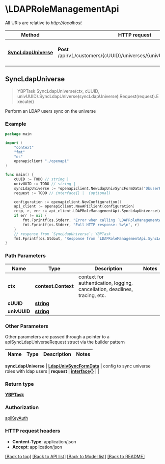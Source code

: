# \LDAPRoleManagementApi

All URIs are relative to *http://localhost*

Method | HTTP request | Description
------------- | ------------- | -------------
[**SyncLdapUniverse**](LDAPRoleManagementApi.md#SyncLdapUniverse) | **Post** /api/v1/customers/{cUUID}/universes/{univUUID}/ldap_roles_sync | Perform an LDAP users sync on the universe



## SyncLdapUniverse

> YBPTask SyncLdapUniverse(ctx, cUUID, univUUID).SyncLdapUniverse(syncLdapUniverse).Request(request).Execute()

Perform an LDAP users sync on the universe



### Example

```go
package main

import (
    "context"
    "fmt"
    "os"
    openapiclient "./openapi"
)

func main() {
    cUUID := TODO // string | 
    univUUID := TODO // string | 
    syncLdapUniverse := *openapiclient.NewLdapUnivSyncFormData("DbuserPassword_example", "cn", "cn", "TargetApi_example") // LdapUnivSyncFormData | config to sync universe roles with ldap users
    request := TODO // interface{} |  (optional)

    configuration := openapiclient.NewConfiguration()
    api_client := openapiclient.NewAPIClient(configuration)
    resp, r, err := api_client.LDAPRoleManagementApi.SyncLdapUniverse(context.Background(), cUUID, univUUID).SyncLdapUniverse(syncLdapUniverse).Request(request).Execute()
    if err != nil {
        fmt.Fprintf(os.Stderr, "Error when calling `LDAPRoleManagementApi.SyncLdapUniverse``: %v\n", err)
        fmt.Fprintf(os.Stderr, "Full HTTP response: %v\n", r)
    }
    // response from `SyncLdapUniverse`: YBPTask
    fmt.Fprintf(os.Stdout, "Response from `LDAPRoleManagementApi.SyncLdapUniverse`: %v\n", resp)
}
```

### Path Parameters


Name | Type | Description  | Notes
------------- | ------------- | ------------- | -------------
**ctx** | **context.Context** | context for authentication, logging, cancellation, deadlines, tracing, etc.
**cUUID** | [**string**](.md) |  | 
**univUUID** | [**string**](.md) |  | 

### Other Parameters

Other parameters are passed through a pointer to a apiSyncLdapUniverseRequest struct via the builder pattern


Name | Type | Description  | Notes
------------- | ------------- | ------------- | -------------


 **syncLdapUniverse** | [**LdapUnivSyncFormData**](LdapUnivSyncFormData.md) | config to sync universe roles with ldap users | 
 **request** | [**interface{}**](interface{}.md) |  | 

### Return type

[**YBPTask**](YBPTask.md)

### Authorization

[apiKeyAuth](../README.md#apiKeyAuth)

### HTTP request headers

- **Content-Type**: application/json
- **Accept**: application/json

[[Back to top]](#) [[Back to API list]](../README.md#documentation-for-api-endpoints)
[[Back to Model list]](../README.md#documentation-for-models)
[[Back to README]](../README.md)

